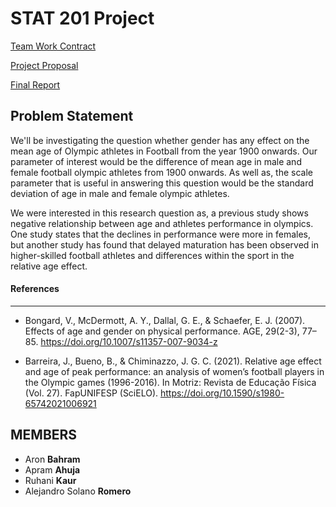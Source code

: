 # STAT 201 Project 

[Team Work Contract](https://github.com/aron-bram/STAT-201-2023W1-GROUP-6/blob/main/TEAM%20CONTRACT.pdf)

[Project Proposal](https://github.com/aron-bram/STAT-201-2023W1-GROUP-6/blob/main/project-proposal-group6.ipynb)

[Final Report](https://github.com/aron-bram/STAT-201-2023W1-GROUP-6/blob/main/project-final-report.ipynb)


<h2>Problem Statement</h2>
We'll be investigating the question whether gender has any effect on the mean age of Olympic athletes in Football from the year 1900 onwards.
Our parameter of interest would be the difference of mean age in male and female football olympic athletes from 1900 onwards. As well as, the scale parameter that is useful in answering this question would be the standard deviation of age in male and female olympic athletes.

We were interested in this research question as, a previous study shows negative relationship between age and athletes performance in olympics. One study states that the declines in performance were more in females, but another study has found that delayed maturation has been observed in higher-skilled football athletes and differences within the sport in the relative age effect.

<h4>References</h4>
<hr/>

- Bongard, V., McDermott, A. Y., Dallal, G. E., & Schaefer, E. J. (2007). Effects of age and gender on physical performance. AGE, 29(2-3), 77–85. https://doi.org/10.1007/s11357-007-9034-z

- Barreira, J., Bueno, B., & Chiminazzo, J. G. C. (2021). Relative age effect and age of peak performance: an analysis of women’s football players in the Olympic games (1996-2016). In Motriz: Revista de Educação Física (Vol. 27). FapUNIFESP (SciELO). https://doi.org/10.1590/s1980-65742021006921
<H2>MEMBERS</H2>

* Aron <b>Bahram</b>
* Apram <b>Ahuja</b>
* Ruhani <b>Kaur</b>
* Alejandro Solano <b> Romero</b>
